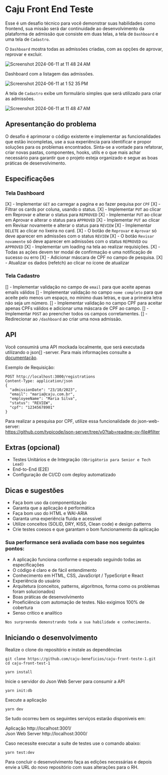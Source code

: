 
# Caju Front End Teste

Esse é um desafio técnico para você demonstrar suas habilidades como frontend, sua missão será dar continuidade ao desenvolvimento da plataforma de admissão que consiste em duas telas, a tela de `Dashboard` e uma tela de `Cadastro`.

O `Dashboard` mostra todas as admissões criadas, com as opções de aprovar, reprovar e excluir.

![Screenshot 2024-06-11 at 11 48 24 AM](https://github.com/caju-beneficios/caju-front-teste-1/assets/31169925/fedeff5c-a0d3-4df1-aebd-1f2d25c56a48)

Dashboard com a listagem das admissões.

![Screenshot 2024-06-11 at 1 52 35 PM](https://github.com/caju-beneficios/caju-front-teste-1/assets/31169925/3b002341-454b-4b24-82cb-6390656b56cc)

A tela de `Cadastro` exibe um formulário simples que será utilizado para criar as admissões.

![Screenshot 2024-06-11 at 11 48 47 AM](https://github.com/caju-beneficios/caju-front-teste-1/assets/31169925/bbbb211c-165f-40e5-b2af-61adafd61398)

## Apresentanção do problema

O desafio é aprimorar o código existente e implementar as funcionalidades que estão incompletas, use a sua experiência para identificar e propor soluções para os problemas encontrados.
Sinta-se a vontade para refatorar, criar novas pastas, componentes, hooks, utils e o que mais achar necessário para garantir que o projeto esteja organizado e segue as boas práticas de desenvolvimento.


## Especificações

### Tela Dashboard

[X] - Implementar `GET` ao carregar a pagina e ao fazer pequisa por `CPF`
[X] - Filtrar os cards por coluna, usando o status.
[X] - Implementar `PUT` ao clicar em Reprovar e alterar o status para `REPROVED`
[X] - Implementar `PUT` ao clicar em Aprovar e alterar o status para `APPROVED`
[X] - Implementar `PUT` ao clicar em Revisar novamente e alterar o status para `REVIEW`
[X] - Implementar `DELETE` ao clicar no lixeira no card.
[X] - O botão de `Reprovar` e `Aprovar` só deve aparecer em admissões com o status `REVIEW`
[X] - O botão `Revisar novamente` só deve aparecer em admissões com o status `REPROVED` ou `APPROVED`
[X] - Implementar um loading na tela ao realizar requisições.
[X] - Todas as ações devem ter modal de confirmação e uma notificação de sucesso ou erro
[X] - Adicionar máscara de CPF no campo de pesquisa.
[X] - Atualizar os dados (refetch) ao clicar no ícone de atualizar


### Tela Cadastro

[] - Implementar validação no campo de `email` para que aceite apenas emails válidos
[] - Implementar validação no campo `nome completo` para que aceite pelo menos um espaço, no mínimo duas letras, e que a primeira letra não seja um número.
[] - Implementar validação no campo CPF para aceitar apenas CPFs válidos e adicionar uma máscara de CPF ao campo.
[] - Implementar `POST` ao preencher todos os campos corretamentes.
[] - Redirecionar ao `/dashboard` ao criar uma nova admissão.


## API
Você consumirá uma API mockada localmente, que será executada utilizando o json[] -server. Para mais informações consulte a [documentação](https://github.com/typicode/json-server/).

Exemplo de Requisição:

```
POST http://localhost:3000/registrations
Content-Type: application/json
{
  "admissionDate": "23/10/2023",
  "email": "maria@caju.com.br",
  "employeeName": "Maria Silva",
  "status": "REVIEW",
  "cpf": "12345678901"
}
```

Para realizar a pesquisa por CPF, utilize essa funcionalidade do json-web-server:
<br/>
https://github.com/typicode/json-server/tree/v0?tab=readme-ov-file#filter


## Extras (opcional)

- Testes Unitários e de Integração `(Obrigátorio para Senior e Tech Lead)`
- End-to-End (E2E)
- Configuração de CI/CD com deploy automatizado

## Dicas e sugestões

- Faça bom uso da componentização
- Garanta que a aplicação é performática
- Faça bom uso do HTML e WAI-ARIA
- Garanta uma experiência fluida e acessível
- Utilize conceitos (SOLID, DRY, KISS, Clean code) e design patterns
- Crie testes coesos e que garantam o bom funcionamento da aplicação

### Sua performance será avaliada com base nos seguintes pontos:

- A aplicação funciona conforme o esperado seguindo todas as especificações
- O código é claro e de fácil entendimento
- Conhecimento em HTML, CSS, JavaScript / TypeScript e React
- Experiência do usuário
- Arquitetura (conceitos, patterns, algoritmos, forma como os problemas foram solucionados)
- Boas práticas de desenvolvimento
- Proeficiência com automação de testes. Não exigimos 100% de cobertura
- Senso crítico e analítico

`Nos surpreenda demonstrando toda a sua habilidade e conhecimento.`

## Iniciando o desenvolvimento

Realize o clone do repositório e instale as dependências

```shell
git clone https://github.com/caju-beneficios/caju-front-teste-1.git
cd caju-front-test-1
```

```shell
yarn install
```

Inicie o servidor do Json Web Server para consumir a API

```shell
yarn init:db
```

Execute a aplicação

```shell
yarn dev
```

Se tudo ocorreu bem os seguintes serviços estarão disponiveis em:
<br/>

Aplicação http://localhost:3001/
<br/>
Json Web Server http://localhost:3000/

Caso necessite executar a suíte de testes use o comando abaixo:

```shell
yarn test:dev
```


Para concluir o desenvolvimento faça as edições necessárias e depois envie a URL do novo repositório com suas alterações para o RH.

